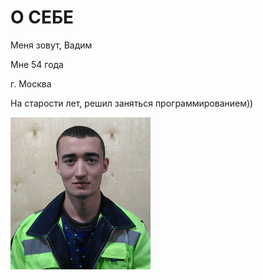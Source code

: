 # О СЕБЕ
Меня зовут, Вадим

Мне 54 года

г. Москва

На старости лет, решил заняться программированием))

![Моё фото](/images/foto1.png)